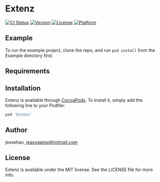 # Extenz

[![CI Status](https://img.shields.io/travis/jessehao/Extenz.svg?style=flat)](https://travis-ci.org/jessehao/Extenz)
[![Version](https://img.shields.io/cocoapods/v/Extenz.svg?style=flat)](https://cocoapods.org/pods/Extenz)
[![License](https://img.shields.io/cocoapods/l/Extenz.svg?style=flat)](https://cocoapods.org/pods/Extenz)
[![Platform](https://img.shields.io/cocoapods/p/Extenz.svg?style=flat)](https://cocoapods.org/pods/Extenz)

## Example

To run the example project, clone the repo, and run `pod install` from the Example directory first.

## Requirements

## Installation

Extenz is available through [CocoaPods](https://cocoapods.org). To install
it, simply add the following line to your Podfile:

```ruby
pod 'Extenz'
```

## Author

jessehao, jeasygates@hotmail.com

## License

Extenz is available under the MIT license. See the LICENSE file for more info.
